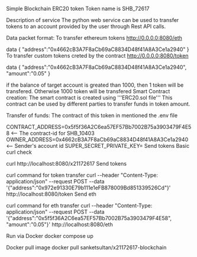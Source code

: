 Simple Blockchain ERC20 token
Token name is SHB_72617

Description of service
The python web service can be used to transfer tokens to an account provided by the user through Rest API calls.

Data packet format: To transfer ethereum tokens http://0.0.0.0:8080/eth

data {
    "address":"0x4662cB3A7F8aCb69aC8834D48f41A8A3Ce1a2940"
    }
To transfer custom tokens creted by the contract http://0.0.0.0:8080/token

data {
    "address":"0x4662cB3A7F8aCb69aC8834D48f41A8A3Ce1a2940",
    "amount":"0.05"
    }

if the balance of target account is greated than 1000, then 1 token will be transfered. Otherwise 1000 token will be transfered
Smart Contract creation:
The smart contract is created using '''ERC20.sol file''' This contract can be used by different parties to transfer funds in token amount.

Transfer of funds:
The contract of this token in mentioned the .env file

CONTRACT_ADDRESS=0x5f5f36A2C6ea57EF57Bb7002B75a3903479F4E58 <-- The contract-id for SHB_10403
OWNER_ADDRESS=0x4662cB3A7F8aCb69aC8834D48f41A8A3Ce1a2940 <-- Sender's account id
SUPER_SECRET_PRIVATE_KEY= <super secret private key of the account holder>
Send tokens
Basic curl check

curl http://localhost:8080/x21172617
Send tokens

curl command for token transfer
curl --header "Content-Type: application/json" --request POST --data '{"address":"0x972e91330E79b111e1eFB878009Bd851339526Cd"}' http://localhost:8080/token
Send eth

curl command for eth transfer
curl --header "Content-Type: application/json" --request POST --data '{"address":"0x5f5f36A2C6ea57EF57Bb7002B75a3903479F4E58", "amount":"0.05"}' http://localhost:8080/eth

Run via Docker
docker compose up


Docker pull image
docker pull sanketsultan/x21172617-blockchain